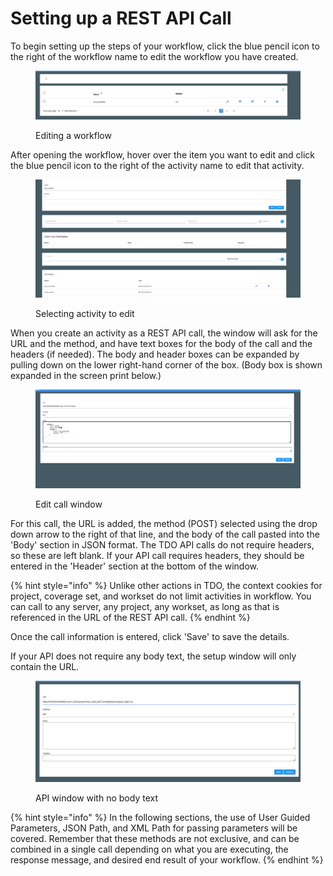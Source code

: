 # Setting up a REST API Call

To begin setting up the steps of your workflow, click the blue pencil icon to the right of the workflow name to edit the workflow you have created.

<figure><img src="../../../../../.gitbook/assets/image (2).png" alt=""><figcaption><p>Editing a workflow</p></figcaption></figure>

After opening the workflow, hover over the item you want to edit and click the blue pencil icon to the right of the activity name to edit that activity.

<figure><img src="../../../../../.gitbook/assets/image (3).png" alt=""><figcaption><p>Selecting activity to edit</p></figcaption></figure>

When you create an activity as a REST API call, the window will ask for the URL and the  method, and have text boxes for the body of the call and the headers (if needed).  The body and header boxes can be expanded by pulling down on the lower right-hand corner of the box.  (Body box is shown expanded in the screen print below.)

<figure><img src="../../../../../.gitbook/assets/image (4).png" alt=""><figcaption><p>Edit call window</p></figcaption></figure>

For this call, the URL is added, the method (POST) selected using the drop down arrow to the right of that line, and the body of the call pasted into the 'Body' section in JSON format.  The TDO API calls do not require headers, so these are left blank.  If your API call requires headers, they should be entered in the 'Header' section at the bottom of the window.

{% hint style="info" %}
Unlike other actions in TDO, the context cookies for project, coverage set, and workset do not limit activities in workflow.  You can call to any server, any project, any workset, as long as that is referenced in the URL of the REST API call.
{% endhint %}

Once the call information is entered, click 'Save' to save the details. &#x20;

If your API does not require any body text, the setup window will only contain the URL.

<figure><img src="../../../../../.gitbook/assets/image (5).png" alt=""><figcaption><p>API window with no body text</p></figcaption></figure>

{% hint style="info" %}
In the following sections, the use of User Guided Parameters, JSON Path, and XML Path for passing parameters will be covered.  Remember that these methods are not exclusive, and can be combined in a single call depending on what you are executing, the response message, and desired end result of your workflow.
{% endhint %}
